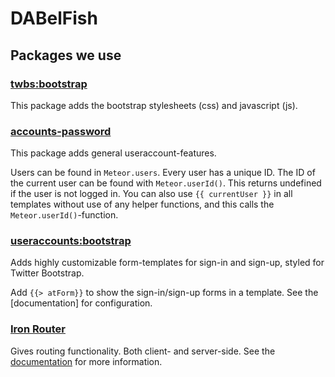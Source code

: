 # DABelFish

## Packages we use

### [twbs:bootstrap](https://atmospherejs.com/twbs/bootstrap)

This package adds the bootstrap stylesheets (css) and javascript (js).

### [accounts-password](https://atmospherejs.com/meteor/accounts-password)

This package adds general useraccount-features.

Users can be found in `Meteor.users`. Every user has a unique ID. The ID of the
current user can be found with `Meteor.userId()`. This returns undefined if the
user is not logged in. You can also use `{{ currentUser }}` in all templates
without use of any helper functions, and this calls the
`Meteor.userId()`-function.

### [useraccounts:bootstrap](https://github.com/meteor-useraccounts/core/blob/master/Guide.md)

Adds highly customizable form-templates for sign-in and sign-up, styled for
Twitter Bootstrap.

Add `{{> atForm}}` to show the sign-in/sign-up forms in a template. See the
[documentation]
for configuration.

### [Iron Router](https://atmospherejs.com/iron/router)

Gives routing functionality. Both client- and server-side. See the
[documentation](http://iron-meteor.github.io/iron-router/) for more information.
